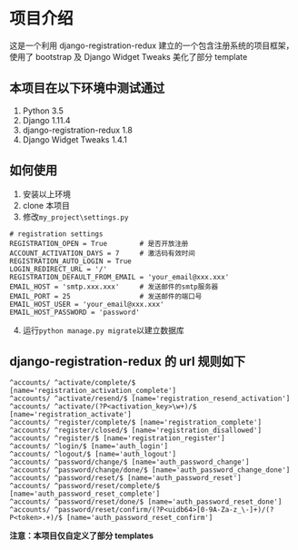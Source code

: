 # 项目介绍
这是一个利用 django-registration-redux 建立的一个包含注册系统的项目框架，使用了 bootstrap 及 Django Widget Tweaks 美化了部分 template
## 本项目在以下环境中测试通过
1. Python 3.5
2. Django 1.11.4
3. django-registration-redux 1.8
4. Django Widget Tweaks 1.4.1
## 如何使用
1. 安装以上环境
2. clone 本项目
3. 修改```my_project\settings.py```
```
# registration settings
REGISTRATION_OPEN = True        # 是否开放注册
ACCOUNT_ACTIVATION_DAYS = 7     # 激活码有效时间
REGISTRATION_AUTO_LOGIN = True
LOGIN_REDIRECT_URL = '/'
REGISTRATION_DEFAULT_FROM_EMAIL = 'your_email@xxx.xxx'
EMAIL_HOST = 'smtp.xxx.xxx'     # 发送邮件的smtp服务器
EMAIL_PORT = 25                 # 发送邮件的端口号
EMAIL_HOST_USER = 'your_email@xxx.xxx'
EMAIL_HOST_PASSWORD = 'password'
```
4. 运行```python manage.py migrate```以建立数据库
## django-registration-redux 的 url 规则如下
```
^accounts/ ^activate/complete/$ [name='registration_activation_complete']
^accounts/ ^activate/resend/$ [name='registration_resend_activation']
^accounts/ ^activate/(?P<activation_key>\w+)/$ [name='registration_activate']
^accounts/ ^register/complete/$ [name='registration_complete']
^accounts/ ^register/closed/$ [name='registration_disallowed']
^accounts/ ^register/$ [name='registration_register']
^accounts/ ^login/$ [name='auth_login']
^accounts/ ^logout/$ [name='auth_logout']
^accounts/ ^password/change/$ [name='auth_password_change']
^accounts/ ^password/change/done/$ [name='auth_password_change_done']
^accounts/ ^password/reset/$ [name='auth_password_reset']
^accounts/ ^password/reset/complete/$ [name='auth_password_reset_complete']
^accounts/ ^password/reset/done/$ [name='auth_password_reset_done']
^accounts/ ^password/reset/confirm/(?P<uidb64>[0-9A-Za-z_\-]+)/(?P<token>.+)/$ [name='auth_password_reset_confirm']
```
**注意：本项目仅自定义了部分 templates**